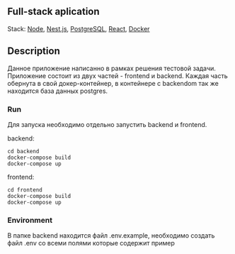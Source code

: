 <h2>Full-stack aplication</h2>

Stack: [Node](https://nodejs.org/en/), [Nest.js](https://nestjs.com/), [PostgreSQL](https://www.postgresql.org/), [React](https://reactjs.org), [Docker](https://www.docker.com)

## Description

Данное приложение написанно в рамках решения тестовой задачи. Приложение состоит из двух частей - frontend и backend. Каждая часть обернута в свой докер-контейнер, в контейнере с backendom так же находится база данных postgres. 

### Run

Для запуска необходимо отдельно запустить backend и frontend.

backend:

````shell script
cd backend
docker-compose build
docker-compose up
````

frontend:

````shell script
cd frontend
docker-compose build
docker-compose up
````

### Environment

В папке backend находится файл .env.example, необходимо создать файл .env со всеми полями которые содержит пример